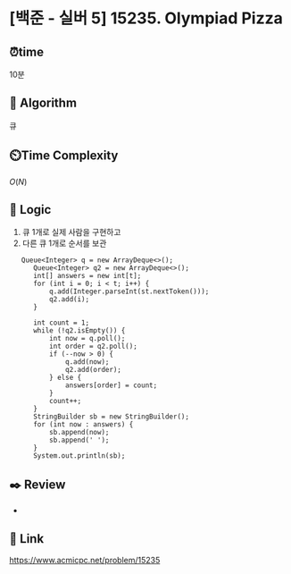   # [백준 - 실버 5] 15235. Olympiad Pizza
  
  ## ⏰**time**
  10분
  
  ## :pushpin: **Algorithm**
  큐
  
  ## ⏲️**Time Complexity**
  $O(N)$
  
  ## :round_pushpin: **Logic**
  1. 큐 1개로 실제 사람을 구현하고
  2. 다른 큐 1개로 순서를 보관
  ```
     Queue<Integer> q = new ArrayDeque<>();
        Queue<Integer> q2 = new ArrayDeque<>();
        int[] answers = new int[t];
        for (int i = 0; i < t; i++) {
            q.add(Integer.parseInt(st.nextToken()));
            q2.add(i);
        }

        int count = 1;
        while (!q2.isEmpty()) {
            int now = q.poll();
            int order = q2.poll();
            if (--now > 0) {
                q.add(now);
                q2.add(order);
            } else {
                answers[order] = count;
            }
            count++;
        }
        StringBuilder sb = new StringBuilder();
        for (int now : answers) {
            sb.append(now);
            sb.append(' ');
        }
        System.out.println(sb);
  ```
  
  ## :black_nib: **Review**
  - 
  
  ## 📡 Link
  https://www.acmicpc.net/problem/15235
